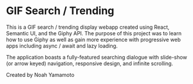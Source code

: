 # GIF Search / Trending
This is a GIF search / trending display webapp created using React, Semantic UI, and the Giphy API. The purpose of this project was to learn how to use Giphy as well as gain more experience with progressive web apps including async / await and lazy loading. 

The application boasts a fully-featured searching dialogue with slide-show (or arrow keyed) navigation, responsive design, and infinite scrolling.

Created by Noah Yamamoto 